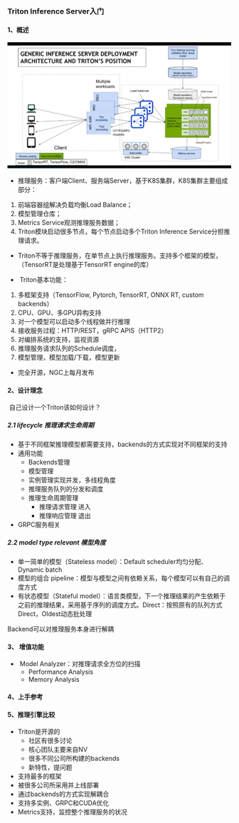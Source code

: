### Triton Inference Server入门

#### 1、概述

![](figs.assets/image-20230103170550670.png)

- ​	推理服务：客户端Client、服务端Server，基于K8S集群，K8S集群主要组成部分：


1. 前端容器组解决负载均衡Load Balance；
2. 模型管理仓库；
3. Metrics Service观测推理服务数据；
4. Triton模块启动很多节点，每个节点启动多个Triton Inference Service分担推理请求。

- ​	Triton不等于推理服务，在单节点上执行推理服务。支持多个框架的模型，（TensorRT是处理基于TensorRT engine的库）


- ​	Triton基本功能：


1. 多框架支持（TensorFlow, Pytorch, TensorRT, ONNX RT, custom backends）
2. CPU、GPU、多GPU异构支持
3. 对一个模型可以启动多个线程做并行推理
4. 接收服务过程：HTTP/REST，gRPC APIS（HTTP2）
5. 对编排系统的支持，监视资源
6. 推理服务请求队列的Schedule调度，
7. 模型管理，模型加载/下载，模型更新

- 完全开源，NGC上每月发布


#### 2、设计理念

​	自己设计一个Triton该如何设计？

##### 2.1	lifecycle  推理请求生命周期

- 基于不同框架推理模型都需要支持，backends的方式实现对不同框架的支持
- 通用功能
  - Backends管理
  - 模型管理
  - 实例管理实现并发，多线程角度
  - 推理服务队列的分发和调度
  - 推理生命周期管理 
    - 推理请求管理  进入
    - 推理响应管理  退出
- GRPC服务相关

##### 2.2  model type relevant  模型角度

- 单一简单的模型（Stateless model）：Default scheduler均匀分配、Dynamic batch
- 模型的组合  pipeline：模型与模型之间有依赖关系，每个模型可以有自己的调度方式
- 有状态模型（Stateful model）：语言类模型，下一个推理结果的产生依赖于之前的推理结果，采用基于序列的调度方式。Direct：按照原有的队列方式Direct，Oldest动态批处理



Backend可以对推理服务本身进行解耦

#### 3、 增值功能

- ​	Model Analyzer：对推理请求全方位的扫描
  - Performance Analysis
  - Memory Analysis

#### 4、上手参考

#### 5、推理引擎比较

- Triton是开源的
  - 社区有很多讨论
  - 核心团队主要来自NV
  - 很多不同公司所构建的backends
  - 新特性，提问题
- 支持最多的框架
- 被很多公司所采用并上线部署
- 通过backends的方式实现解耦合
- 支持多实例、GRPC和CUDA优化
- Metrics支持，监控整个推理服务的状况
